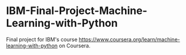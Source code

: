 # IBM-Final-Project-Machine-Learning-with-Python
Final project for IBM's course https://www.coursera.org/learn/machine-learning-with-python on Coursera.
